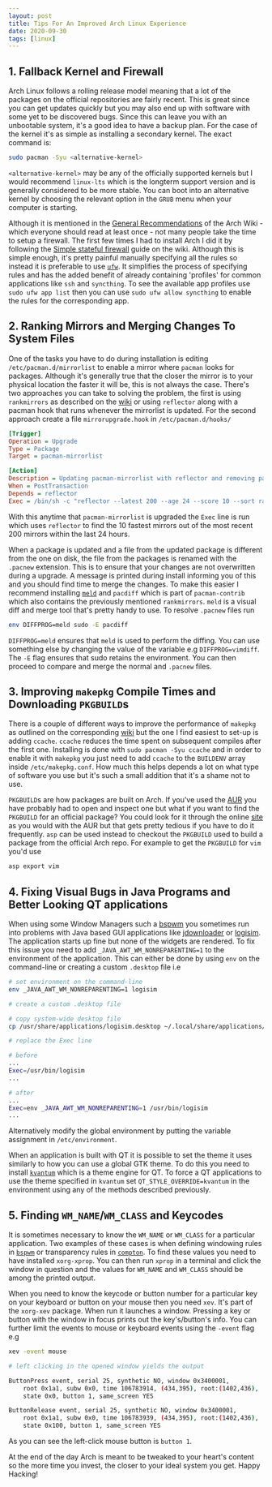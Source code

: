 ```yaml
---
layout: post
title: Tips For An Improved Arch Linux Experience
date: 2020-09-30
tags: [linux]
---
```


## 1. Fallback Kernel and Firewall

Arch Linux follows a rolling release model meaning that a lot of the 
packages on the official repositories are fairly recent. This is great 
since you can get updates quickly but you may also end up with software 
with some yet to be discovered bugs. Since this can leave you with an 
unbootable system, it's a good idea to have a backup plan. For the case of the kernel it's as simple as installing a secondary kernel. The exact 
command is:

```sh
sudo pacman -Syu <alternative-kernel>
```

`<alternative-kernel>` may be any of the officially supported kernels but
I would recommend `linux-lts` which is the longterm support version and
is generally considered to be more stable. You can boot into an 
alternative kernel by choosing the relevant option in the `GRUB` menu 
when your computer is starting.


Although it is mentioned in the [General Recommendations][1] of the Arch
Wiki - which everyone should read at least once - not many people take the
time to setup a firewall. The first few times I had to install Arch I did
it by following the [Simple stateful firewall][2] guide on the wiki.
Although this is simple enough, it's pretty painful manually specifying
all the rules so instead it is preferable to use [`ufw`][3]. It simplifies
the process of specifying rules and has the added benefit of already
containing 'profiles' for common applications like `ssh` and `syncthing`.
To see the available app profiles use `sudo ufw app list` then you can
use `sudo ufw allow syncthing` to enable the rules for the corresponding
app.


## 2. Ranking Mirrors and Merging Changes To System Files

One of the tasks you have to do during installation is editing `/etc/pacman.d/mirrorlist` to enable a mirror where `pacman` looks for packages.
Although it's generally true that the closer the mirror is to your
physical location the faster it will be, this is not always the case.
There's two approaches you can take to solving the problem, the first
is using `rankmirrors` as described on the [wiki][4] or using `reflector` along with a pacman hook that runs whenever the mirrorlist is updated.
For the second approach create a file `mirrorupgrade.hook` in `/etc/pacman.d/hooks/`

```ini
[Trigger]
Operation = Upgrade
Type = Package
Target = pacman-mirrorlist

[Action]
Description = Updating pacman-mirrorlist with reflector and removing pacnew...
When = PostTransaction
Depends = reflector
Exec = /bin/sh -c "reflector --latest 200 --age 24 --score 10 --sort rate --save /etc/pacman.d/mirrorlist; rm -f /etc/pacman.d/mirrorlist.pacnew"
```

With this anytime that `pacman-mirrorlist` is upgraded the `Exec` line is
run which uses `reflector` to find the 10 fastest mirrors out of the
most recent 200 mirrors within the last 24 hours.


When a package is updated and a file from the updated package is different
from the one on disk, the file from the packages is renamed with the
`.pacnew` extension. This is to ensure that your changes are not 
overwritten during a upgrade. A message is printed during install 
informing you of this and you should find time to merge the changes. To
make this easier I recommend installing [`meld`][5] and `pacdiff` which is
part of `pacman-contrib` which also contains the previously mentioned
`rankmirrors`. `meld` is a visual diff and merge tool that's pretty handy
to use. To resolve `.pacnew` files run

```sh
env DIFFPROG=meld sudo -E pacdiff
```

`DIFFPROG=meld` ensures that `meld` is used to perform the diffing. You
can use something else by changing the value of the variable e.g
`DIFFPROG=vimdiff`. The `-E` flag ensures that sudo retains the 
environment. You can then proceed to compare and merge the normal
and `.pacnew` files.


## 3. Improving `makepkg` Compile Times and Downloading `PKGBUILD`s

There is a couple of different ways to improve the performance of 
`makepkg` as outlined on the corresponding [wiki][6] but the one I find 
easiest to set-up is adding `ccache`. 
`ccache` reduces the time spent on subsequent compiles after the first 
one. Installing is done with `sudo pacman -Syu ccache` and in order to
enable it with `makepkg` you just need to add `ccache` to the `BUILDENV`
array inside `/etc/makepkg.conf`. How much this helps depends a lot on
what type of software you use but it's such a small addition that it's
a shame not to use.


`PKGBUILD`s are how packages are built on Arch. If you've used the [AUR][8]
you have probably had to open and inspect one but what if you want to
find the `PKGBUILD` for an official package? You could look for it 
through the online [site][7] as you would with the AUR but that gets
pretty tedious if you have to do it frequently. `asp` can be used instead
to checkout the `PKGBUILD` used to build a package from the official
Arch repo. For example to get the `PKGBUILD` for `vim` you'd use

```sh
asp export vim
```

## 4. Fixing Visual Bugs in Java Programs and Better Looking QT applications

When using some Window Managers such a [bspwm][9] you sometimes run into
problems with Java based GUI applications like [jdownloader][10] or 
[logisim][11]. The application starts up fine but none of the widgets are
rendered. To fix this issue you need to add 
`_JAVA_AWT_WM_NONREPARENTING=1` to the environment of the application. 
This can either be done by using `env` on the command-line or
creating a custom `.desktop` file i.e 

```sh
# set environment on the command-line
env _JAVA_AWT_WM_NONREPARENTING=1 logisim

# create a custom .desktop file

# copy system-wide desktop file
cp /usr/share/applications/logisim.desktop ~/.local/share/applications/

# replace the Exec line

# before
...
Exec=/usr/bin/logisim
...

# after
...
Exec=env _JAVA_AWT_WM_NONREPARENTING=1 /usr/bin/logisim
...
```

Alternatively modify the global environment by putting the
variable assignment in `/etc/environment`.


When an application is built with QT it is possible to set the theme it
uses similarly to how you can use a global GTK theme. To do this you
need to install [`kvantum`][12] which is a theme engine for QT.
To force a QT applications to use the theme specified in `kvantum` set 
`QT_STYLE_OVERRIDE=kvantum` in the environment using any of the methods
described previously.


## 5. Finding `WM_NAME`/`WM_CLASS` and Keycodes 

It is sometimes necessary to know the `WM_NAME` or `WM_CLASS` for a
particular application. Two examples of these cases is when defining
windowing rules in [`bspwm`][9] or transparency rules in 
[`compton`][13]. To find these values you need to have installed 
`xorg-xprop`. You can then run `xprop` in a terminal and click the window 
in question and the values for `WM_NAME` and `WM_CLASS` should be among 
the printed output.


When you need to know the keycode or button number for a particular key
on your keyboard or button on your mouse then you need `xev`. It's part
of the `xorg-xev` package. When run it launches a window. Pressing a key
or button with the window in focus prints out the key's/button's info.
You can further limit the events to mouse or keyboard events using the
`-event` flag e.g

```sh
xev -event mouse

# left clicking in the opened window yields the output

ButtonPress event, serial 25, synthetic NO, window 0x3400001,
    root 0x1a1, subw 0x0, time 106783914, (434,395), root:(1402,436),
    state 0x0, button 1, same_screen YES

ButtonRelease event, serial 25, synthetic NO, window 0x3400001,
    root 0x1a1, subw 0x0, time 106783939, (434,395), root:(1402,436),
    state 0x100, button 1, same_screen YES
```

As you can see the left-click mouse button is `button 1`.



At the end of the day Arch is meant to be tweaked to your heart's content 
so the more time you invest, the closer to your ideal system you get. 
Happy Hacking!


[1]: https://wiki.archlinux.org/index.php/General_recommendations
[2]: https://wiki.archlinux.org/index.php/Simple_stateful_firewall
[3]: https://wiki.archlinux.org/index.php/Uncomplicated_Firewall
[4]: https://wiki.archlinux.org/index.php/Mirrors#List_by_speed
[5]: https://meldmerge.org/
[6]: https://wiki.archlinux.org/index.php/Makepkg
[7]: https://www.archlinux.org/packages/
[8]: https://aur.archlinux.org/
[9]: https://github.com/baskerville/bspwm
[10]: https://jdownloader.org/
[11]: http://www.cburch.com/logisim/
[12]: https://github.com/tsujan/Kvantum/tree/master/Kvantum
[13]: https://github.com/chjj/compton
